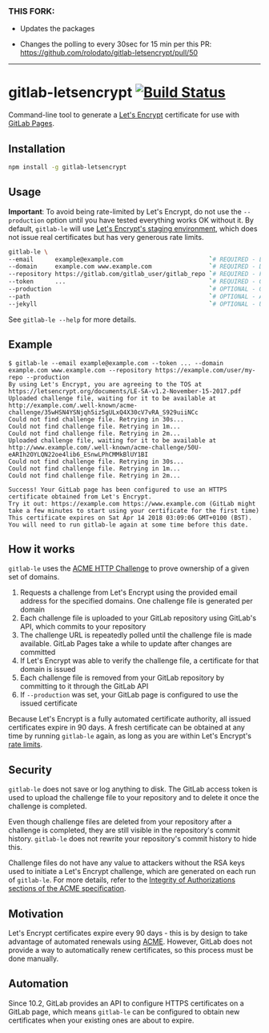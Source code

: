 ### THIS FORK:
 - Updates the packages

 - Changes the polling to every 30sec for 15 min per this PR: https://github.com/rolodato/gitlab-letsencrypt/pull/50

-----

# gitlab-letsencrypt [![Build Status](https://travis-ci.org/rolodato/gitlab-letsencrypt.svg?branch=master)](https://travis-ci.org/rolodato/gitlab-letsencrypt)

Command-line tool to generate a [Let's Encrypt](https://letsencrypt.org) certificate for use with [GitLab Pages](https://pages.gitlab.io/).

## Installation

```sh
npm install -g gitlab-letsencrypt
```

## Usage

**Important**: To avoid being rate-limited by Let's Encrypt, do not use the `--production` option until you have tested everything works OK without it.
By default, `gitlab-le` will use [Let's Encrypt's staging environment](https://letsencrypt.org/docs/staging-environment/), which does not issue real certificates but has very generous rate limits.

```sh
gitlab-le \
--email      example@example.com                        `# REQUIRED - Let's Encrypt email address` \
--domain     example.com www.example.com                `# REQUIRED - Domain(s) that the cert will be issued for (separated by spaces)` \
--repository https://gitlab.com/gitlab_user/gitlab_repo `# REQUIRED - Full URL to your GitLab repository` \
--token      ...                                        `# REQUIRED - GitLab personal access token, see https://gitlab.com/profile/personal_access_tokens` \
--production                                            `# OPTIONAL - Obtain a real certificate instead of a dummy one and configure your repository to use it`
--path                                                  `# OPTIONAL - Absolute path in your repository where challenge files should be uploaded`
--jekyll                                                `# OPTIONAL - Upload challenge files with a Jekyll-compatible YAML front matter` \
```

See `gitlab-le --help` for more details.

## Example

```
$ gitlab-le --email example@example.com --token ... --domain example.com www.example.com --repository https://example.com/user/my-repo --production
By using Let's Encrypt, you are agreeing to the TOS at https://letsencrypt.org/documents/LE-SA-v1.2-November-15-2017.pdf
Uploaded challenge file, waiting for it to be available at http://example.com/.well-known/acme-challenge/35wHSN4YSNjqh5iz5gULxQ4X30cV7vRA_S929uiiNCc
Could not find challenge file. Retrying in 30s...
Could not find challenge file. Retrying in 1m...
Could not find challenge file. Retrying in 2m...
Uploaded challenge file, waiting for it to be available at http://www.example.com/.well-known/acme-challenge/50U-eARIh2OYLQN22oe4lib6_ESnwLPhCMMkBlUY1BI
Could not find challenge file. Retrying in 30s...
Could not find challenge file. Retrying in 1m...
Could not find challenge file. Retrying in 2m...

Success! Your GitLab page has been configured to use an HTTPS certificate obtained from Let's Encrypt.
Try it out: https://example.com https://www.example.com (GitLab might take a few minutes to start using your certificate for the first time)
This certificate expires on Sat Apr 14 2018 03:09:06 GMT+0100 (BST). You will need to run gitlab-le again at some time before this date.
```

## How it works

`gitlab-le` uses the [ACME HTTP Challenge](https://tools.ietf.org/html/draft-ietf-acme-acme-09#section-8.3) to prove ownership of a given set of domains.

1. Requests a challenge from Let's Encrypt using the provided email address for the specified domains. One challenge file is generated per domain
2. Each challenge file is uploaded to your GitLab repository using GitLab's API, which commits to your repository
3. The challenge URL is repeatedly polled until the challenge file is made available. GitLab Pages take a while to update after changes are committed
4. If Let's Encrypt was able to verify the challenge file, a certificate for that domain is issued
5. Each challenge file is removed from your GitLab repository by committing to it through the GitLab API
6. If `--production` was set, your GitLab page is configured to use the issued certificate

Because Let's Encrypt is a fully automated certificate authority, all issued certificates expire in 90 days.
A fresh certificate can be obtained at any time by running `gitlab-le` again, as long as you are within Let's Encrypt's [rate limits](https://letsencrypt.org/docs/rate-limits/).

## Security

`gitlab-le` does not save or log anything to disk.
The GitLab access token is used to upload the challenge file to your repository and to delete it once the challenge is completed.

Even though challenge files are deleted from your repository after a challenge is completed, they are still visible in the repository's commit history.
`gitlab-le` does not rewrite your repository's commit history to hide this.

Challenge files do not have any value to attackers without the RSA keys used to initiate a Let's Encrypt challenge, which are generated on each run of `gitlab-le`.
For more details, refer to the [Integrity of Authorizations sections of the ACME specification](https://tools.ietf.org/html/draft-ietf-acme-acme-09#section-10.2).

## Motivation

Let's Encrypt certificates expire every 90 days - this is by design to take advantage of automated renewals using [ACME](https://tools.ietf.org/html/draft-ietf-acme-acme-01).
However, GitLab does not provide a way to automatically renew certificates, so this process must be done manually.

## Automation

Since 10.2, GitLab provides an API to configure HTTPS certificates on a GitLab page, which means `gitlab-le` can be configured to obtain new certificates when your existing ones are about to expire.
